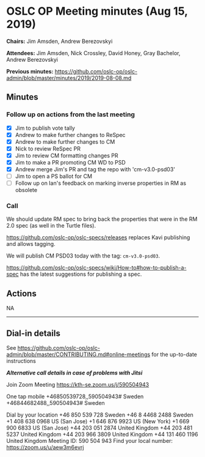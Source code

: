 # OSLC OP Meeting minutes (Aug 15, 2019)

**Chairs:** Jim Amsden, Andrew Berezovskyi

**Attendees:** Jim Amsden, Nick Crossley, David Honey, Gray Bachelor, Andrew Berezovskyi

**Previous minutes:** https://github.com/oslc-op/oslc-admin/blob/master/minutes/2019/2019-08-08.md

## Minutes

### Follow up on actions from the last meeting 

- [x] Jim to publish vote tally
- [x] Andrew to make further changes to ReSpec
- [x] Andrew to make further changes to CM
- [x] Nick to review ReSpec PR
- [x] Jim to review CM formatting changes PR
- [x] Jim to make a PR promoting CM WD to PSD
- [x] Andrew merge Jim's PR and tag the repo with 'cm-v3.0-psd03'
- [ ] Jim to open a PS ballot for CM
- [ ] Follow up on Ian's feedback on marking inverse properties in RM as obsolete

### Call

We should update RM spec to bring back the properties that were in the RM 2.0 spec (as well in the Turtle files).

https://github.com/oslc-op/oslc-specs/releases replaces Kavi publishing and allows tagging.

We will publish CM PSD03 today with the tag: `cm-v3.0-psd03`.

https://github.com/oslc-op/oslc-specs/wiki/How-to#how-to-publish-a-spec has the latest suggestions for publishing a spec.


## Actions

NA

---

## Dial-in details

See https://github.com/oslc-op/oslc-admin/blob/master/CONTRIBUTING.md#online-meetings for the up-to-date instructions

**_Alternative call details in case of problems with Jitsi_**

Join Zoom Meeting
https://kth-se.zoom.us/j/590504943

One tap mobile
+46850539728,,590504943# Sweden
+46844682488,,590504943# Sweden

Dial by your location
        +46 850 539 728 Sweden
        +46 8 4468 2488 Sweden
        +1 408 638 0968 US (San Jose)
        +1 646 876 9923 US (New York)
        +1 669 900 6833 US (San Jose)
        +44 203 051 2874 United Kingdom
        +44 203 481 5237 United Kingdom
        +44 203 966 3809 United Kingdom
        +44 131 460 1196 United Kingdom
Meeting ID: 590 504 943
Find your local number: https://zoom.us/u/aew3m6evrj
